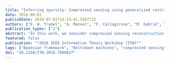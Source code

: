 ```yaml
---
title: "Inferring sparsity: Compressed sensing using generalized restricted Boltzmann machines"
date: 2016-09-01
publishDate: 2019-07-01T14:53:41.558773Z
authors: ["E. W. Tramel", "A. Manoel", "F. Caltagirone", "M. Gabrié", "F. Krzakala"]
publication_types: ["1"]
abstract: "In this work, we consider compressed sensing reconstruction from M measurements of K-sparse structured signals which do not possess a writable correlation model. Assuming that a generative statistical model, such as a Boltzmann machine, can be trained in an unsupervised manner on example signals, we demonstrate how this signal model can be used within a Bayesian framework of signal reconstruction. By deriving a message-passing inference for general distribution restricted Boltzmann machines, we are able to integrate these inferred signal models into approximate message passing for compressed sensing reconstruction. Finally, we show for the MNIST dataset that this approach can be very effective, even for M textless; K."
featured: false
publication: "*2016 IEEE Information Theory Workshop (ITW)*"
tags: ["Bayesian framework", "Boltzmann machines", "compressed sensing", "Compressed sensing", "compressed sensing reconstruction", "Conferences", "Convergence", "Correlation", "general distribution", "generalized restricted Boltzmann machines", "Information theory", "K-sparse structured signals", "Mathematical model", "Message passing", "message-passing inference", "MNIST dataset", "signal reconstruction", "statistical analysis"]
doi: "10.1109/ITW.2016.7606837"
---
```


